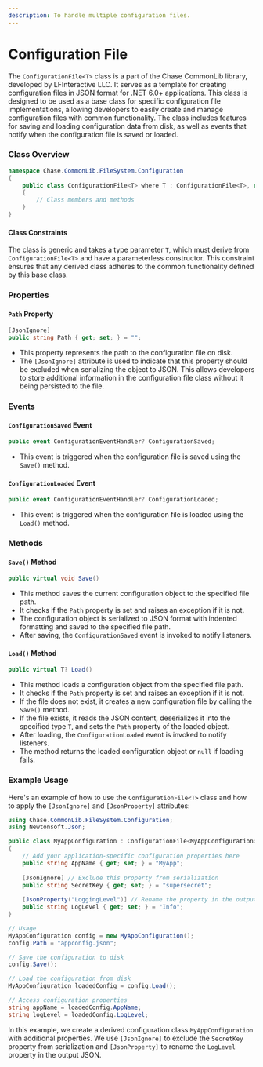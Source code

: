 ```yaml
---
description: To handle multiple configuration files.
---
```


# Configuration File

The `ConfigurationFile<T>` class is a part of the Chase CommonLib library, developed by LFInteractive LLC. It serves as a template for creating configuration files in JSON format for .NET 6.0+ applications. This class is designed to be used as a base class for specific configuration file implementations, allowing developers to easily create and manage configuration files with common functionality. The class includes features for saving and loading configuration data from disk, as well as events that notify when the configuration file is saved or loaded.

### Class Overview

```csharp
namespace Chase.CommonLib.FileSystem.Configuration
{
    public class ConfigurationFile<T> where T : ConfigurationFile<T>, new()
    {
        // Class members and methods
    }
}
```

#### Class Constraints

The class is generic and takes a type parameter `T`, which must derive from `ConfigurationFile<T>` and have a parameterless constructor. This constraint ensures that any derived class adheres to the common functionality defined by this base class.

### Properties

#### `Path` Property

```csharp
[JsonIgnore]
public string Path { get; set; } = "";
```

* This property represents the path to the configuration file on disk.
* The `[JsonIgnore]` attribute is used to indicate that this property should be excluded when serializing the object to JSON. This allows developers to store additional information in the configuration file class without it being persisted to the file.

### Events

#### `ConfigurationSaved` Event

```csharp
public event ConfigurationEventHandler? ConfigurationSaved;
```

* This event is triggered when the configuration file is saved using the `Save()` method.

#### `ConfigurationLoaded` Event

```csharp
public event ConfigurationEventHandler? ConfigurationLoaded;
```

* This event is triggered when the configuration file is loaded using the `Load()` method.

### Methods

#### `Save()` Method

```csharp
public virtual void Save()
```

* This method saves the current configuration object to the specified file path.
* It checks if the `Path` property is set and raises an exception if it is not.
* The configuration object is serialized to JSON format with indented formatting and saved to the specified file path.
* After saving, the `ConfigurationSaved` event is invoked to notify listeners.

#### `Load()` Method

```csharp
public virtual T? Load()
```

* This method loads a configuration object from the specified file path.
* It checks if the `Path` property is set and raises an exception if it is not.
* If the file does not exist, it creates a new configuration file by calling the `Save()` method.
* If the file exists, it reads the JSON content, deserializes it into the specified type `T`, and sets the `Path` property of the loaded object.
* After loading, the `ConfigurationLoaded` event is invoked to notify listeners.
* The method returns the loaded configuration object or `null` if loading fails.

### Example Usage

Here's an example of how to use the `ConfigurationFile<T>` class and how to apply the `[JsonIgnore]` and `[JsonProperty]` attributes:

```csharp
using Chase.CommonLib.FileSystem.Configuration;
using Newtonsoft.Json;

public class MyAppConfiguration : ConfigurationFile<MyAppConfiguration>
{
    // Add your application-specific configuration properties here
    public string AppName { get; set; } = "MyApp";
    
    [JsonIgnore] // Exclude this property from serialization
    public string SecretKey { get; set; } = "supersecret";
    
    [JsonProperty("LoggingLevel")] // Rename the property in the output JSON
    public string LogLevel { get; set; } = "Info";
}

// Usage
MyAppConfiguration config = new MyAppConfiguration();
config.Path = "appconfig.json";

// Save the configuration to disk
config.Save();

// Load the configuration from disk
MyAppConfiguration loadedConfig = config.Load();

// Access configuration properties
string appName = loadedConfig.AppName;
string logLevel = loadedConfig.LogLevel;
```

In this example, we create a derived configuration class `MyAppConfiguration` with additional properties. We use `[JsonIgnore]` to exclude the `SecretKey` property from serialization and `[JsonProperty]` to rename the `LogLevel` property in the output JSON.
